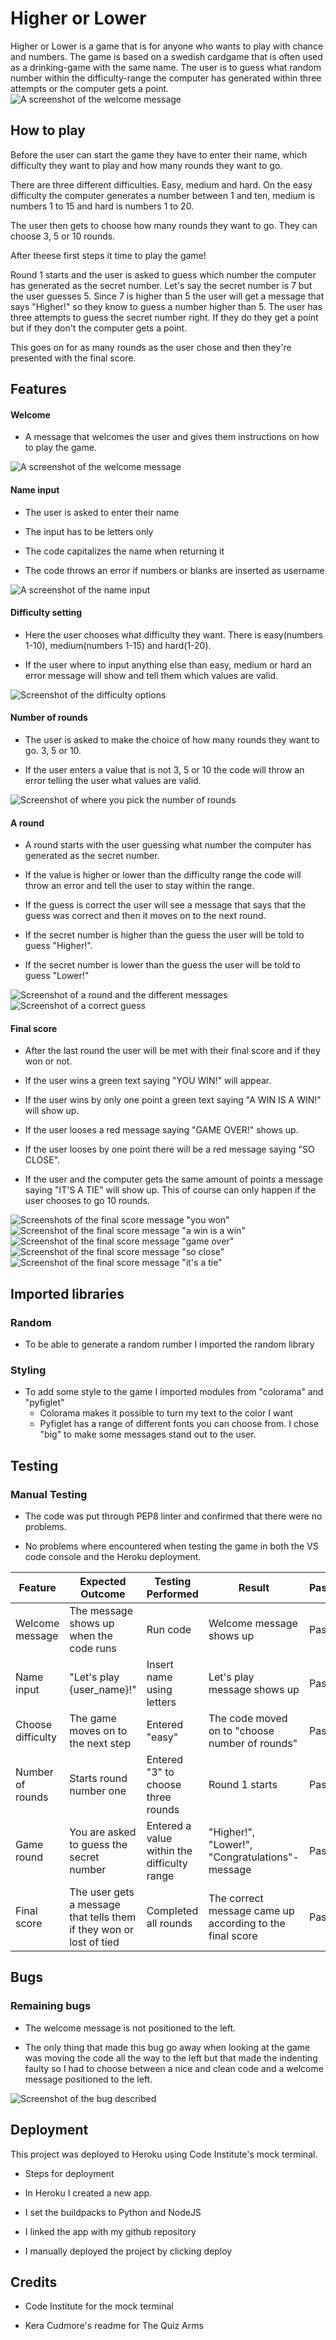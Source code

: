 # Higher or Lower 

Higher or Lower is a game that is for anyone who wants to play with chance and numbers. The game is based on a swedish cardgame that is often used as a drinking-game with the same name. The user is to guess what random number within the difficulty-range the computer has generated within three attempts or the computer gets a point.   
![A screenshot of the welcome message](documentation/welcome-message.PNG) 
## How to play 
Before the user can start the game they have to enter their name, which difficulty they want to play and how many rounds they want to go. 

There are three different difficulties. Easy, medium and hard. On the easy difficulty the computer generates a number between 1 and ten, medium is numbers 1 to 15 and hard is numbers 1 to 20. 

The user then gets to choose how many rounds they want to go. They can choose 3, 5 or 10 rounds. 

After theese first steps it time to play the game! 

Round 1 starts and the user is asked to guess which number the computer has generated as the secret number. Let's say the secret number is 7 but the user guesses 5. Since 7 is higher than 5 the user will get a message that says "Higher!" so they know to guess a number higher than 5. The user has three attempts to guess the secret number right. If they do they get a point but if they don't the computer gets a point. 

This goes on for as many rounds as the user chose and then they're presented with the final score. 

## Features 

#### Welcome 

- A message that welcomes the user and gives them instructions on how to play the game. 

![A screenshot of the welcome message](documentation/welcome-message.PNG) 

#### Name input 

- The user is asked to enter their name 

- The input has to be letters only 

- The code capitalizes the name when returning it

- The code throws an error if numbers or blanks are inserted as username 

![A screenshot of the name input](documentation/name-input.gif) 

#### Difficulty setting 

- Here the user chooses what difficulty they want. There is easy(numbers 1-10), medium(numbers 1-15) and hard(1-20). 

- If the user where to input anything else than easy, medium or hard an error message will show and tell them which values are valid. 

![Screenshot of the difficulty options](documentation/difficulty-setting.gif) 

#### Number of rounds 

- The user is asked to make the choice of how many rounds they want to go. 3, 5 or 10. 

- If the user enters a value that is not 3, 5 or 10 the code will throw an error telling the user what values are valid. 

![Screenshot of where you pick the number of rounds](documentation/rounds.gif) 

#### A round 

- A round starts with the user guessing what number the computer has generated as the secret number. 

- If the value is higher or lower than the difficulty range the code will throw an error and tell the user to stay within the range. 

- If the guess is correct the user will see a message that says that the guess was correct and then it moves on to the next round. 

- If the secret number is higher than the guess the user will be told to guess "Higher!". 

- If the secret number is lower than the guess the user will be told to guess "Lower!" 

![Screenshot of a round and the different messages](documentation/round-playthrough.gif) 
![Screenshot of a correct guess](documentation/round-win.PNG)

#### Final score 

- After the last round the user will be met with their final score and if they won or not. 

- If the user wins a green text saying "YOU WIN!" will appear. 

- If the user wins by only one point a green text saying "A WIN IS A WIN!" will show up. 

- If the user looses a red message saying "GAME OVER!" shows up. 

- If the user looses by one point there will be a red message saying "SO CLOSE". 

- If the user and the computer gets the same amount of points a message saying "IT'S A TIE" will show up. This of course can only happen if the user chooses to go 10 rounds. 

![Screenshots of the final score message "you won"](documentation/you-won.PNG)
![Screenshot of the final score message "a win is a win"](documentation/a-win-is-a-win.PNG)
![Screenshot of the final score message "game over"](documentation/game-over.PNG)
![Screenshot of the final score message "so close"](documentation/soclose-finalscore.PNG)
![Screenshot of the final score message "it's a tie"](documentation/its-a-tie.PNG)

## Imported libraries
### Random
- To be able to generate a random rumber I imported the random library
### Styling
- To add some style to the game I imported modules from "colorama" and "pyfiglet"
    - Colorama makes it possible to turn my text to the color I want
    - Pyfiglet has a range of different fonts you can choose from. I chose "big" to make some messages stand out to the user.  

## Testing 

 

### Manual Testing 

- The code was put through PEP8 linter and confirmed that there were no problems. 

- No problems where encountered when testing the game in both the VS code console and the Heroku deployment. 

 

 

| Feature | Expected Outcome | Testing Performed | Result | Pass/Fail | 
| --- | --- | --- | --- | --- | 
| Welcome message | The message shows up when the code runs | Run code | Welcome message shows up | Pass | 
| Name input | "Let's play {user_name}!" | Insert name using letters | Let's play message shows up | Pass | 
| Choose difficulty | The game moves on to the next step | Entered "easy" | The code moved on to "choose number of rounds" | Pass | 
| Number of rounds | Starts round number one | Entered "3" to choose three rounds | Round 1 starts | Pass | 
| Game round | You are asked to guess the secret number | Entered a value within the difficulty range | "Higher!", "Lower!", "Congratulations"-message | Pass | 
| Final score | The user gets a message that tells them if they won or lost of tied | Completed all rounds | The correct message came up according to the final score | Pass | 

 

## Bugs 

### Remaining bugs 

- The welcome message is not positioned to the left. 

- The only thing that made this bug go away when looking at the game was moving the code all the way to the left but that made the indenting faulty so I had to choose between a nice and clean code and a welcome message positioned to the left.

![Screenshot of the bug described](documentation/text-bug.PNG)

## Deployment 

This project was deployed to Heroku using Code Institute's mock terminal. 

- Steps for deployment 

- In Heroku I created a new app. 

- I set the buildpacks to Python and NodeJS 

- I linked the app with my github repository 

- I manually deployed the project by clicking deploy 

## Credits 

- Code Institute for the mock terminal 

- Kera Cudmore's readme for The Quiz Arms  
